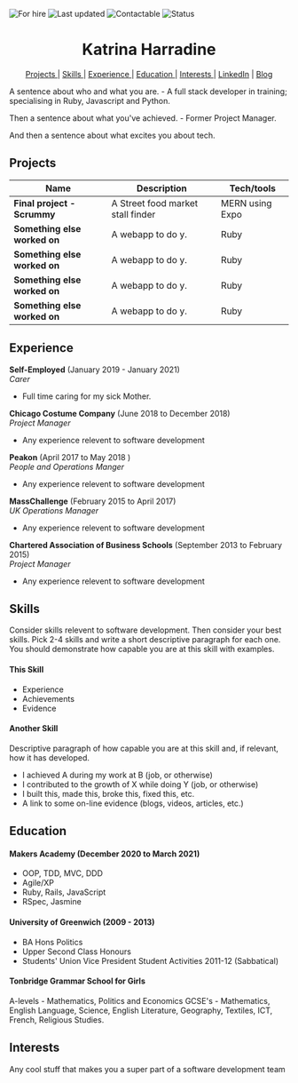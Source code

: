 ![For hire](https://img.shields.io/badge/Available_for_hire-Immediately-brightgreen)
![Last updated](https://img.shields.io/badge/Last_updated-April_2021-FCCA46)
![Contactable](https://img.shields.io/badge/Contactable-Feel_free-17BEBB)
![Status](https://img.shields.io/badge/Status-Probably_listening_to_soca_music-ff69b4)

<h1 align="center">Katrina Harradine</h1>

<!-- <a href="https://www.linkedin.com/in/katrinaharradine/"><img src="images/linkedin.png" width="110" alt="LinkedIn"></a>

<img src="images/white_space.jpg" width="170" height="100">

<a href="https://codered30.medium.com"><img src="images/Medium.svg" width="95" alt="Medium" align="right"></a> <a href="https://www.codewars.com/users/codered30"><img src="images/codewars.png" width="100" alt="Codewars"></a> -->

<div align="center">

[Projects ](#projects) | [Skills ](#skills) | [Experience ](#experience) | [Education ](#education) | [Interests ](#interests) | [LinkedIn](https://www.linkedin.com/in/katrinaharradine/) | [Blog](https://codered30.medium.com/)

</div>

A sentence about who and what you are. - A full stack developer in training; specialising in Ruby, Javascript and Python.

Then a sentence about what you've achieved. - Former Project Manager.

And then a sentence about what excites you about tech.

## Projects

| Name                         | Description                       | Tech/tools      |
| ---------------------------- | --------------------------------- | --------------- |
| **Final project - Scrummy**  | A Street food market stall finder | MERN using Expo |
| **Something else worked on** | A webapp to do y.                 | Ruby            |
| **Something else worked on** | A webapp to do y.                 | Ruby            |
| **Something else worked on** | A webapp to do y.                 | Ruby            |
| **Something else worked on** | A webapp to do y.                 | Ruby            |

## Experience

**Self-Employed** (January 2019 - January 2021)  
_Carer_

- Full time caring for my sick Mother.

**Chicago Costume Company** (June 2018 to December 2018)  
_Project Manager_

- Any experience relevent to software development

**Peakon** (April 2017 to May 2018 )  
_People and Operations Manger_

- Any experience relevent to software development

**MassChallenge** (February 2015 to April 2017)  
_UK Operations Manager_

- Any experience relevent to software development

**Chartered Association of Business Schools** (September 2013 to February 2015)  
_Project Manager_

- Any experience relevent to software development

## Skills

Consider skills relevent to software development. Then consider your best skills. Pick 2-4 skills and write a short descriptive paragraph for each one. You should demonstrate how capable you are at this skill with examples.

#### This Skill

- Experience
- Achievements
- Evidence

#### Another Skill

Descriptive paragraph of how capable you are at this skill and, if relevant, how it has developed.

- I achieved A during my work at B (job, or otherwise)
- I contributed to the growth of X while doing Y (job, or otherwise)
- I built this, made this, broke this, fixed this, etc.
- A link to some on-line evidence (blogs, videos, articles, etc.)

## Education

#### Makers Academy (December 2020 to March 2021)

- OOP, TDD, MVC, DDD
- Agile/XP
- Ruby, Rails, JavaScript
- RSpec, Jasmine

#### University of Greenwich (2009 - 2013)

- BA Hons Politics
- Upper Second Class Honours
- Students' Union Vice President Student Activities 2011-12 (Sabbatical)

#### Tonbridge Grammar School for Girls

A-levels - Mathematics, Politics and Economics
GCSE's - Mathematics, English Language, Science, English Literature, Geography, Textiles, ICT, French, Religious Studies.

## Interests

Any cool stuff that makes you a super part of a software development team
